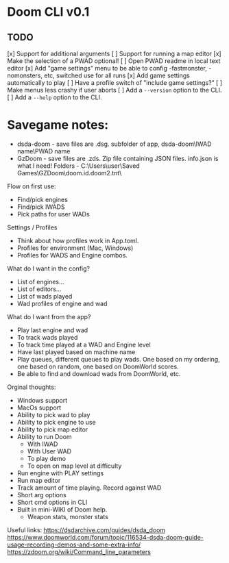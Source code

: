 # Doom CLI v0.1

## TODO
[x] Support for additional arguments
[ ] Support for running a map editor
[x] Make the selection of a PWAD optional!
[ ] Open PWAD readme in local text editor
[x] Add "game settings" menu to be able to config -fastmonster, -nomonsters, etc, switched use for all runs
[x] Add game settings automatically to play
[ ] Have a profile switch of "include game settings?"
[ ] Make menus less crashy if user aborts
[ ] Add a `--version` option to the CLI.
[ ] Add a `--help` option to the CLI.

# Savegame notes:
 - dsda-doom - save files are .dsg. subfolder of app, dsda-doom\IWAD name\PWAD name
 - GzDoom - save files are .zds. Zip file containing JSON files. info.json is what I need! Folders - C:\Users\user\Saved Games\GZDoom\doom.id.doom2.tnt\

Flow on first use:
 - Find/pick engines
 - Find/pick IWADS
 - Pick paths for user WADs

Settings / Profiles
 - Think about how profiles work in App.toml.
 - Profiles for environment (Mac, Windows)
 - Profiles for WADS and Engine combos.

What do I want in the config?
 - List of engines...
 - List of editors...
 - List of wads played
 - Wad profiles of engine and wad

 What do I want from the app?
 - Play last engine and wad
 - To track wads played
 - To track time played at a WAD and Engine level
 - Have last played based on machine name
 - Play queues, different queues to play wads. One based on my ordering, one based on random, one based on DoomWorld scores.
 - Be able to find and download wads from DoomWorld, etc.

Orginal thoughts:
- Windows support
- MacOs support
- Ability to pick wad to play
- Ability to pick engine to use
- Ability to pick map editor
- Ability to run Doom
    - With IWAD
    - With User WAD
    - To play demo
    - To open on map level at difficulty
- Run engine with PLAY settings
- Run map editor
- Track amount of time playing. Record against WAD
- Short arg options
- Short cmd options in CLI
- Built in mini-WIKI of Doom help.
    - Weapon stats, monster stats


Useful links:
https://dsdarchive.com/guides/dsda_doom
https://www.doomworld.com/forum/topic/116534-dsda-doom-guide-usage-recording-demos-and-some-extra-info/
https://zdoom.org/wiki/Command_line_parameters